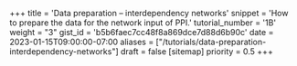 +++
title = 'Data preparation – interdependency networks'
snippet = 'How to prepare the data for the network input of PPI.'
tutorial_number = '1B'
weight = "3"
gist_id = 'b5b6faec7cc48f8a869dce7d88d6b90c'
date = 2023-01-15T09:00:00-07:00
aliases = ["/tutorials/data-preparation-interdependency-networks"]
draft = false
[sitemap]
  priority = 0.5
+++

